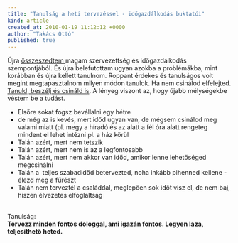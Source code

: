 ```yaml
---
title: "Tanulság a heti tervezéssel - időgazdálkodás buktatói"
kind: article
created_at: 2010-01-19 11:12:12 +0000
author: "Takács Ottó"
published: true
---
```

<p>Újra <a href="/review/idoforras-doubravszky-gyorgy">összeszedtem </a>magam szervezettség és időgazdálkodás szempontjából. És újra belefutottam ugyan azokba a problémákba, mint korábban és újra kellett tanulnom. Roppant érdekes és tanulságos volt megint megtapasztalnom milyen módon tanulok. Ha nem csinálod elfelejted. <a href="/articles/tanulas-forradalma-miert-erdemes-tanitani-meg-akkor-ha-nem-vagy-mestere">Tanuld, beszélj és csináld is</a>. A lényeg viszont az, hogy újabb mélységekbe véstem be a tudást.</p>
<ul>
    <li>Elsőre sokat fogsz bevállalni egy hétre</li>
    <li>de még az is kevés, mert időd ugyan van, de mégsem csinálod meg valami miatt (pl. megy a híradó és az alatt a fél óra alatt rengeteg mindent el lehet intézni pl. a ház körül</li>
    <li>Talán azért, mert nem tetszik</li>
    <li>Talán azért, mert nem is az a legfontosabb</li>
    <li>Talán azért, mert nem akkor van időd, amikor lenne lehetőséged megcsinálni</li>
    <li>Talán a&nbsp; teljes szabadidőd betervezted, noha inkább pihenned kellene - élezd meg a fűrészt</li>
    <li>Talán nem terveztél a családdal, meglepően sok időt visz el, de nem baj, hiszen élvezetes elfoglaltság</li>
</ul>
<p><br />
Tanulság:<br />
<strong>Tervezz minden fontos dologgal, ami igazán fontos. Legyen laza, teljesíthető heted.</strong><br />
<br />
<br />
&nbsp;</p>

<div class='old-comments'></div>